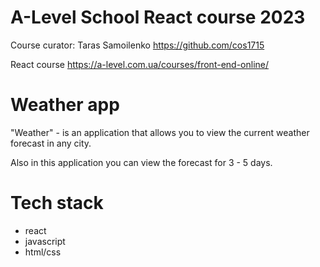 # A-Level School React course 2023
Course curator: Taras Samoilenko https://github.com/cos1715

React course https://a-level.com.ua/courses/front-end-online/
# Weather app
"Weather" - is an application that allows you to view the current weather forecast in any city.

Also in this application you can view the forecast for 3 - 5 days.
# Tech stack
- react
- javascript
- html/css
